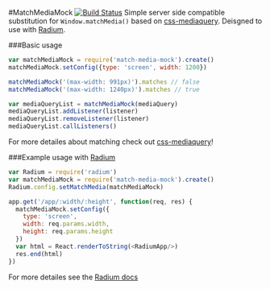 #MatchMediaMock [![Build Status](https://travis-ci.org/azazdeaz/match-media-mock.svg?branch=master)](https://travis-ci.org/azazdeaz/match-media-mock)
Simple server side compatible substitution for ```Window.matchMedia()``` based on [css-mediaquery].
Deisgned to use with [Radium].

###Basic usage
```javascript
var matchMediaMock = require('match-media-mock').create()
matchMediaMock.setConfig({type: 'screen', width: 1200})

matchMediaMock('(max-width: 991px)').matches // false
matchMediaMock('(max-width: 1240px)').matches // true

var mediaQueryList = matchMediaMock(mediaQuery)
mediaQueryList.addListener(listener)
mediaQueryList.removeListener(listener)
mediaQueryList.callListeners()
```

For more detailes about matching check out [css-mediaquery]!

###Example usage with [Radium]
```javascript
var Radium = require('radium')
var matchMediaMock = require('match-media-mock').create()
Radium.config.setMatchMedia(matchMediaMock)

app.get('/app/:width/:height', function(req, res) {
  matchMediaMock.setConfig({
    type: 'screen',
    width: req.params.width,
    height: req.params.height
  })
  var html = React.renderToString(<RadiumApp/>)
  res.end(html)
})
```
For more detailes see the [Radium docs][Radium]

[Radium]: https://github.com/FormidableLabs/radium/tree/master/docs/api#configsetmatchmedia
[css-mediaquery]: https://github.com/ericf/css-mediaquery
